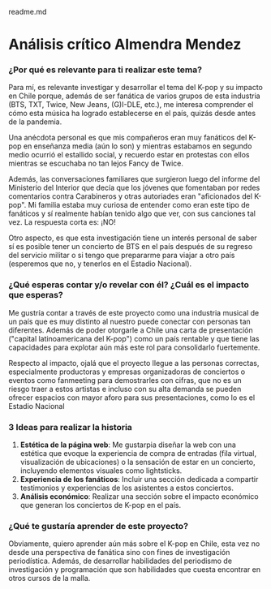 readme.md


# **Análisis crítico Almendra Mendez**

### ¿Por qué es relevante para ti realizar este tema? 

Para mí, es relevante investigar y desarrollar el tema del K-pop y su impacto en Chile porque, además de ser fanática de varios grupos de esta industria (BTS, TXT, Twice, New Jeans, (G)I-DLE, etc.), me interesa comprender el cómo esta música ha logrado establecerse en el país, quizás desde antes de la pandemia. 

Una anécdota personal es que mis compañeros eran muy fanáticos del K-pop en enseñanza media (aún lo son) y mientras estabamos en segundo medio ocurrió el estallido social, y recuerdo estar en protestas con ellos mientras se escuchaba no tan lejos Fancy de Twice. 

Además, las conversaciones familiares que surgieron luego del informe del Ministerio del Interior que decía que los jóvenes que fomentaban por redes comentarios contra Carabineros y otras autoriades eran "aficionados del K-pop". Mi familia estaba muy curiosa de entender como eran este tipo de fanáticos y sí realmente habían tenido algo que ver, con sus canciones tal vez. La respuesta corta es: ¡NO!

Otro aspecto, es que esta investigación tiene un interés personal de saber sí es posible tener un concierto de BTS en el país después de su regreso del servicio militar o si tengo que prepararme para viajar a otro país (esperemos que no, y tenerlos en el Estadio Nacional). 

### ¿Qué esperas contar y/o revelar con él? ¿Cuál es el impacto que esperas? 

Me gustría contar a través de este proyecto como una industria musical de un país que es muy distinto al nuestro puede conectar con personas tan diferentes. Además de poder otorgarle a Chile una carta de presentación ("capital latinoamericana del K-pop") como un país rentable y que tiene las capacidades para explotar aún más este rol para consolidarlo fuertemente. 

Respecto al impacto, ojalá que el proyecto llegue a las personas correctas, especialmente productoras y empresas organizadoras de conciertos o eventos como fanmeeting para demostrarles con cifras, que no es un riesgo traer a estos artistas e incluso con su alta demanda se pueden ofrecer espacios con mayor aforo para sus presentaciones, como lo es el Estadio Nacional 


### 3 Ideas para realizar la historia

1. **Estética de la página web**: Me gustarpia diseñar la web con una estética que evoque la experiencia de compra de entradas (fila virtual, visualización de ubicaciones) o la sensación de estar en un concierto, incluyendo elementos visuales como lightsticks.
2. **Experiencia de los fanáticos**: Incluir una sección dedicada a compartir testimonios y experiencias de los asistentes a estos conciertos.
3. **Análisis económico**: Realizar una sección sobre el impacto económico que generan los conciertos de K-pop en el país. 

### ¿Qué te gustaría aprender de este proyecto? 

Obviamente, quiero aprender aún más sobre el K-pop en Chile, esta vez no desde una perspectiva de fanática sino con fines de investigación periodística. Además, de desarrollar habilidades del periodismo de investigación y programación que son habilidades que cuesta encontrar en otros cursos de la malla. 
